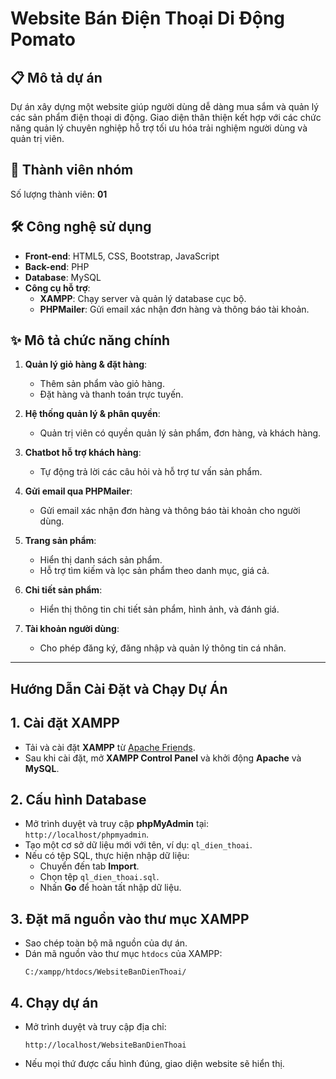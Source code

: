 # Website Bán Điện Thoại Di Động Pomato

## 📋 Mô tả dự án
Dự án xây dựng một website giúp người dùng dễ dàng mua sắm và quản lý các sản phẩm điện thoại di động. Giao diện thân thiện kết hợp với các chức năng quản lý chuyên nghiệp hỗ trợ tối ưu hóa trải nghiệm người dùng và quản trị viên.

## 👥 Thành viên nhóm
Số lượng thành viên: **01**

## 🛠 Công nghệ sử dụng
- **Front-end**: HTML5, CSS, Bootstrap, JavaScript
- **Back-end**: PHP
- **Database**: MySQL
- **Công cụ hỗ trợ**: 
  - **XAMPP**: Chạy server và quản lý database cục bộ.
  - **PHPMailer**: Gửi email xác nhận đơn hàng và thông báo tài khoản.

## ✨ Mô tả chức năng chính
1. **Quản lý giỏ hàng & đặt hàng**:
   - Thêm sản phẩm vào giỏ hàng.
   - Đặt hàng và thanh toán trực tuyến.

2. **Hệ thống quản lý & phân quyền**:
   - Quản trị viên có quyền quản lý sản phẩm, đơn hàng, và khách hàng.

3. **Chatbot hỗ trợ khách hàng**:
   - Tự động trả lời các câu hỏi và hỗ trợ tư vấn sản phẩm.

4. **Gửi email qua PHPMailer**:
   - Gửi email xác nhận đơn hàng và thông báo tài khoản cho người dùng.

5. **Trang sản phẩm**:
   - Hiển thị danh sách sản phẩm.
   - Hỗ trợ tìm kiếm và lọc sản phẩm theo danh mục, giá cả.

6. **Chi tiết sản phẩm**:
   - Hiển thị thông tin chi tiết sản phẩm, hình ảnh, và đánh giá.

7. **Tài khoản người dùng**:
   - Cho phép đăng ký, đăng nhập và quản lý thông tin cá nhân.

---

## Hướng Dẫn Cài Đặt và Chạy Dự Án

## 1. Cài đặt XAMPP
- Tải và cài đặt **XAMPP** từ [Apache Friends](https://www.apachefriends.org/index.html).
- Sau khi cài đặt, mở **XAMPP Control Panel** và khởi động **Apache** và **MySQL**.

## 2. Cấu hình Database
- Mở trình duyệt và truy cập **phpMyAdmin** tại: `http://localhost/phpmyadmin`.
- Tạo một cơ sở dữ liệu mới với tên, ví dụ: `ql_dien_thoai`.
- Nếu có tệp SQL, thực hiện nhập dữ liệu:
  - Chuyển đến tab **Import**.
  - Chọn tệp `ql_dien_thoai.sql`.
  - Nhấn **Go** để hoàn tất nhập dữ liệu.

## 3. Đặt mã nguồn vào thư mục XAMPP
- Sao chép toàn bộ mã nguồn của dự án.
- Dán mã nguồn vào thư mục `htdocs` của XAMPP:
  ```
  C:/xampp/htdocs/WebsiteBanDienThoai/
  ```

## 4. Chạy dự án
- Mở trình duyệt và truy cập địa chỉ:
  ```
  http://localhost/WebsiteBanDienThoai
  ```
- Nếu mọi thứ được cấu hình đúng, giao diện website sẽ hiển thị.
